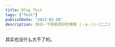 ```yaml
---
title: Blog Test
tags: ["Test"]
publishDate: "2023-02-20"
description: 测试一下刚刚弄好的博客 (・ω・)⊃-[二二]
---
```

其实也没什么大不了的。
